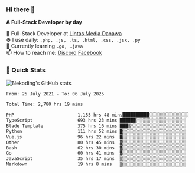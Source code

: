 ### Hi there 👋

**A Full-Stack Developer by day**

🔭 Full-Stack Developer at [Lintas Media Danawa](https://www.lintasmediadanawa.com/)  
⚙️ I use daily: `.php, .js, .ts, .html, .css, .jsx, .py`  
🌱 Currently learning `.go, .java`  
📫 How to reach me: [Discord](https://discordapp.com/users/984448732999327766)  [Facebook](https://fb.me/tyvandi)  

### 🚀 Quick Stats  

![Nekoding's GitHub stats](https://github-readme-stats.vercel.app/api?username=nekoding&show_icons=true)

<!--START_SECTION:waka-->

```txt
From: 25 July 2021 - To: 06 July 2025

Total Time: 2,780 hrs 19 mins

PHP                        1,155 hrs 48 mins██████████░░░░░░░░░░░░░░░   40.40 %
TypeScript                 693 hrs 23 mins ██████░░░░░░░░░░░░░░░░░░░   24.24 %
Blade Template             375 hrs 16 mins ███▒░░░░░░░░░░░░░░░░░░░░░   13.12 %
Python                     111 hrs 52 mins █░░░░░░░░░░░░░░░░░░░░░░░░   03.91 %
Vue.js                     96 hrs 22 mins  █░░░░░░░░░░░░░░░░░░░░░░░░   03.37 %
Other                      80 hrs 45 mins  ▓░░░░░░░░░░░░░░░░░░░░░░░░   02.82 %
Bash                       62 hrs 30 mins  ▓░░░░░░░░░░░░░░░░░░░░░░░░   02.18 %
Go                         60 hrs 41 mins  ▓░░░░░░░░░░░░░░░░░░░░░░░░   02.12 %
JavaScript                 35 hrs 17 mins  ▒░░░░░░░░░░░░░░░░░░░░░░░░   01.23 %
Markdown                   19 hrs 8 mins   ▒░░░░░░░░░░░░░░░░░░░░░░░░   00.67 %
```

<!--END_SECTION:waka-->

<!--
**nekoding/nekoding** is a ✨ _special_ ✨ repository because its `README.md` (this file) appears on your GitHub profile.

Here are some ideas to get you started:

- 🔭 I’m currently working on ...
- 🌱 I’m currently learning ...
- 👯 I’m looking to collaborate on ...
- 🤔 I’m looking for help with ...
- 💬 Ask me about ...
- 📫 How to reach me: ...
- 😄 Pronouns: ...
- ⚡ Fun fact: ...
-->
